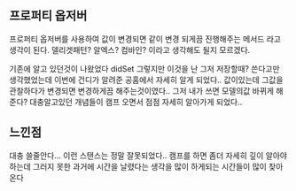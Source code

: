 ## 프로퍼티 옵저버
프로퍼티 옵저버를 사용하여 값이 변경되면 같이 변경 되게끔 진행해주는 메서드 라고 생각이 된다.
델리겟패턴? 알엑스? 컴바인? 이라고 생각해도 될지 모르겠다. 

기존에 알고 있던것이 나왔었다 didSet 그렇지만 이것을 난 그저 저장할때? 쓴다고만 생각했었는데
이번에 건디가 알려준 공홈에서 자세히 알게 되었다.. 
값이있는데 그값을 관찰하다가 변경되면 변경하게끔 해주는것이였다..
그저 내가 쓰면 모델의값 바뀌게 해준다? 대충알고있던 개념들이 캠프 오면서 점점 자세히 알아가게 되었다..

## 느낀점
대충 쓸줄안다... 이런 스탠스는 정말 잘못되었다.. 캠프를 하면 좀더 자세히 깊이 알아야하는데 그러지 못한 과거에 시간을 날렸다는 생각을 많이 하게되는 시간들이 많이 찾아온다
